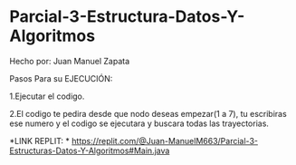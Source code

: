 # Parcial-3-Estructura-Datos-Y-Algoritmos
Hecho por: Juan Manuel Zapata

Pasos Para su EJECUCIÓN:

1.Ejecutar el codigo.

2.El codigo te pedira desde que nodo deseas empezar(1 a 7), tu escribiras ese numero y el codigo se ejecutara y buscara todas las trayectorias.

*LINK REPLIT: * https://replit.com/@Juan-ManuelM663/Parcial-3-Estructuras-Datos-Y-Algoritmos#Main.java

